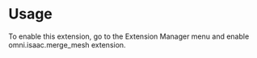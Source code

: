 # Usage

To enable this extension, go to the Extension Manager menu and enable omni.isaac.merge_mesh extension.

